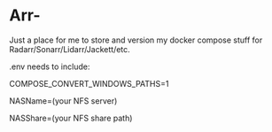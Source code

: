 # Arr-
Just a place for me to store and version my docker compose stuff for Radarr/Sonarr/Lidarr/Jackett/etc.


.env needs to include:

COMPOSE_CONVERT_WINDOWS_PATHS=1

NASName=(your NFS server)

NASShare=(your NFS share path)
